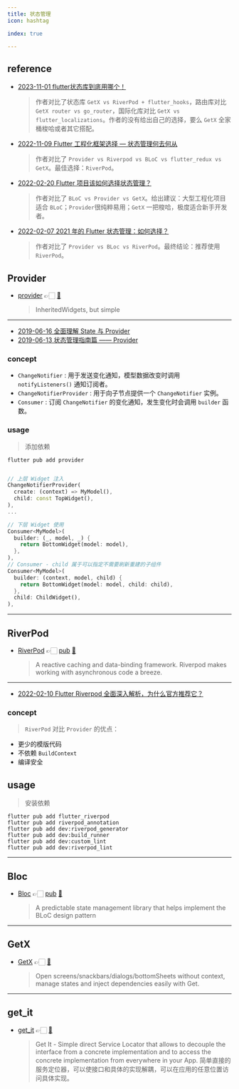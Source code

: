 ```yaml
---
title: 状态管理
icon: hashtag

index: true

---
```


<!-- more -->

## reference

- [](✅)[2023-11-01 flutter状态库到底用哪个！](https://juejin.cn/post/7296286286154776595)
    > 作者对比了状态库 `GetX vs RiverPod + flutter_hooks`，路由库对比 `GetX router vs go_router`，国际化库对比 `GetX vs flutter_localizations`。作者的没有给出自己的选择，要么 `GetX` 全家桶梭哈或者其它搭配。
- [](✅)[2022-11-09 Flutter 工程化框架选择 — 状态管理何去何从](https://juejin.cn/post/7163925807893577735)
    > 作者对比了 `Provider vs Riverpod vs BLoC vs flutter_redux vs GetX`。最佳选择：`RiverPod`。
- [](✅)[2022-02-20 Flutter 项目该如何选择状态管理？](https://juejin.cn/post/7066707540502904862)
    > 作者对比了 `BLoC vs Provider vs GetX`。给出建议：大型工程化项目适合 `BLoC`；`Provider`很纯粹易用；`GetX` 一把梭哈，极度适合新手开发者。
- [](✅)[2022-02-07 2021 年的 Flutter 状态管理：如何选择？](https://juejin.cn/post/7061784793150652452)
    > 作者对比了 `Provider vs BLoc vs RiverPod`。最终结论：推荐使用 `RiverPod`。

## Provider

- [provider](https://pub.dev/packages/provider) 👉🏻 [🐙](https://github.com/rrousselGit/provider)
    > InheritedWidgets, but simple

------

- []()[2019-06-16 全面理解 State 与 Provider](https://juejin.cn/post/6844903866706706439)
- []()[2019-06-13 状态管理指南篇 —— Provider](https://juejin.cn/post/6844903864852807694)

### concept

- `ChangeNotifier` : 用于发送变化通知，模型数据改变时调用 `notifyListeners()` 通知订阅者。
- `ChangeNotifierProvider` : 用于向子节点提供一个 `ChangeNotifier` 实例。
- `Consumer` : 订阅 `ChangeNotifier` 的变化通知，发生变化时会调用 `builder` 函数。

### usage

> 添加依赖
```shell
flutter pub add provider
```

```dart

// 上层 Widget 注入
ChangeNotifierProvider(
  create: (context) => MyModel(),
  child: const TopWidget(),
),
...

// 下层 Widget 使用
Consumer<MyModel>(
  builder: (_, model, _) {
    return BottomWidget(model: model),
  },
),
// Consumer - child 属于可以指定不需要刷新重建的子组件 
Consumer<MyModel>(
  builder: (context, model, child) {
    return BottomWidget(model: model, child: child),
  },
  child: ChildWidget(),
),
```

------

## RiverPod

- [RiverPod](https://riverpod.dev) 👉🏻 [pub](https://pub.dev/packages/riverpod) [🐙](https://github.com/rrousselGit/riverpod)
    > A reactive caching and data-binding framework. Riverpod makes working with asynchronous code a breeze.

------

- []()[2022-02-10 Flutter Riverpod 全面深入解析，为什么官方推荐它？](https://juejin.cn/post/7063111063427874847)


### concept

> `RiverPod` 对比 `Provider` 的优点：
   - 更少的模版代码
   - 不依赖 `BuildContext`
   - 编译安全

## usage

> 安装依赖
```shell
flutter pub add flutter_riverpod
flutter pub add riverpod_annotation
flutter pub add dev:riverpod_generator
flutter pub add dev:build_runner
flutter pub add dev:custom_lint
flutter pub add dev:riverpod_lint
```



------

## Bloc

- [Bloc](https://bloclibrary.dev) 👉🏻 [pub](https://pub.dev/packages/bloc) [🐙](https://github.com/felangel/bloc)
    > A predictable state management library that helps implement the BLoC design pattern



------

## GetX

- [GetX](https://pub.dev/packages/getx) 👉🏻 [🐙](https://github.com/jonataslaw/getx)
    > Open screens/snackbars/dialogs/bottomSheets without context, manage states and inject dependencies easily with Get.
    
------
    
## get_it

- [get_it](https://pub.dev/packages/get_it) 👉🏻 [🐙](https://github.com/fluttercommunity/get_it)
    > Get It - Simple direct Service Locator that allows to decouple the interface from a concrete implementation and to access the concrete implementation from everywhere in your App.
    > 简单直接的服务定位器，可以使接口和具体的实现解耦，可以在应用的任意位置访问具体实现。
